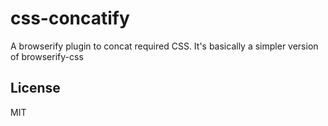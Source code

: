 # css-concatify

A browserify plugin to concat required CSS. It's basically a simpler version of browserify-css

## License

MIT
